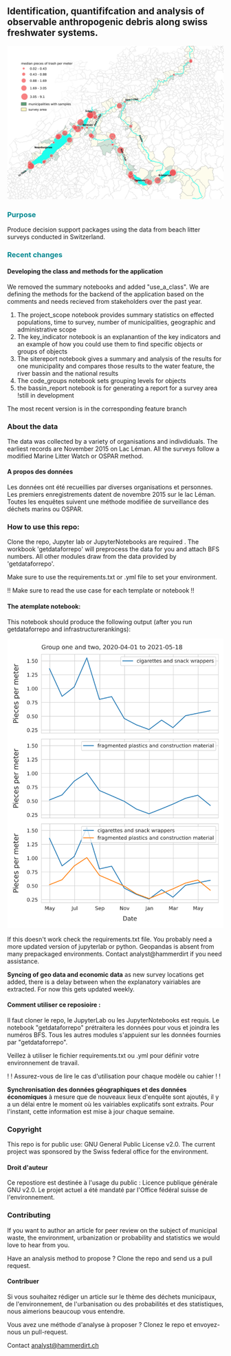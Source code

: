 ## Identification, quantififcation and analysis of observable anthropogenic debris along swiss freshwater systems.
![map of bielersee and neuch](https://github.com/hammerdirt-analyst/iqals/blob/main/resources/maps/aare_scaled.jpeg)

### <span style="color:#008891">Purpose</span>

Produce decision support packages using the data from beach litter surveys conducted in Switzerland.

### <span style="color:#008891">Recent changes</span>

#### Developing the class and methods for the application

We removed the summary notebooks and added "use_a_class". We are defining the methods for the backend of the application based on the comments and needs recieved from stakeholders over the past year.

1. The project_scope notebook provides summary statistics on effected populations, time to survey, number of municipalities, geographic and administrative scope
2. The key_indicator notebook is an explanantion of the key indicators and an example of how you could use them to find specific objects or groups of objects
3. The sitereport notebook gives a summary and analysis of the results for one municipality and compares those results to the water feature, the river bassin and the national results
4. The code_groups notebook sets grouping levels for objects
5. the bassin_report notebook is for generating a report for a survey area !still in development

The most recent version is in the corresponding feature branch

### About the data

The data was collected by a variety of organisations and indivdiduals. The earliest records are November 2015 on Lac Léman. All the surveys follow a modified Marine Litter Watch or OSPAR method.

#### A propos des données

Les données ont été recueillies par diverses organisations et personnes. Les premiers enregistrements datent de novembre 2015 sur le lac Léman. Toutes les enquêtes suivent une méthode modifiée de surveillance des déchets marins ou OSPAR.

### How to use this repo:

Clone the repo, Jupyter lab or JupyterNotebooks are required . The workbook 'getdataforrepo' will preprocess the data for you and attach BFS numbers. All other modules draw from the data provided by 'getdataforrepo'.

Make sure to use the requirements.txt or .yml file to set your environment.

!! Make sure to read the use case for each template or notebook !!

#### The atemplate notebook:

This notebook should produce the following output (after you run getdataforrepo and infrastructurerankings):

![wheres the sample](https://github.com/hammerdirt-analyst/iqals/blob/main/output/test_directory/atestchart.svg)

If this doesn't work check the requirements.txt file. You probably need a more updated version of jupyterlab or python. Geopandas is absent from many prepackaged environments. Contact analyst@hammerdirt if you need assistance.

**Syncing of geo data and economic data** as new survey locations get added, there is a delay between when the explanatory vairiables are extracted. For now this gets updated weekly.

#### Comment utiliser ce reposioire :

Il faut cloner le repo, le JupyterLab ou les JupyterNotebooks est requis. Le notebook "getdataforrepo" prétraitera les données pour vous et joindra les numéros BFS. Tous les autres modules s'appuient sur les données fournies par "getdataforrepo".

Veillez à utiliser le fichier requirements.txt ou .yml pour définir votre environnement de travail.

! ! Assurez-vous de lire le cas d'utilisation pour chaque modèle ou cahier ! !


**Synchronisation des données géographiques et des données économiques** à mesure que de nouveaux lieux d'enquête sont ajoutés, il y a un délai entre le moment où les vairiables explicatifs sont extraits. Pour l'instant, cette information est mise à jour chaque semaine.

### Copyright

This repo is for public use: GNU General Public License v2.0. The current project was sponsored by the Swiss federal office for the environment.

#### Droit d'auteur

Ce repostiore est destinée à l'usage du public : Licence publique générale GNU v2.0. Le projet actuel a été mandaté par l'Office fédéral suisse de l'environnement.


### Contributing

If you want to author an article for peer review on the subject of municipal waste, the environment, urbanization or probability and statistics we would love to hear from you.

Have an analysis method to propose ? Clone the repo and send us a pull request.

#### Contribuer

Si vous souhaitez rédiger un article sur le thème des déchets municipaux, de l'environnement, de l'urbanisation ou des probabilités et des statistiques, nous aimerions beaucoup vous entendre.

Vous avez une méthode d'analyse à proposer ? Clonez le repo et envoyez-nous un pull-request.

Contact analyst@hammerdirt.ch
